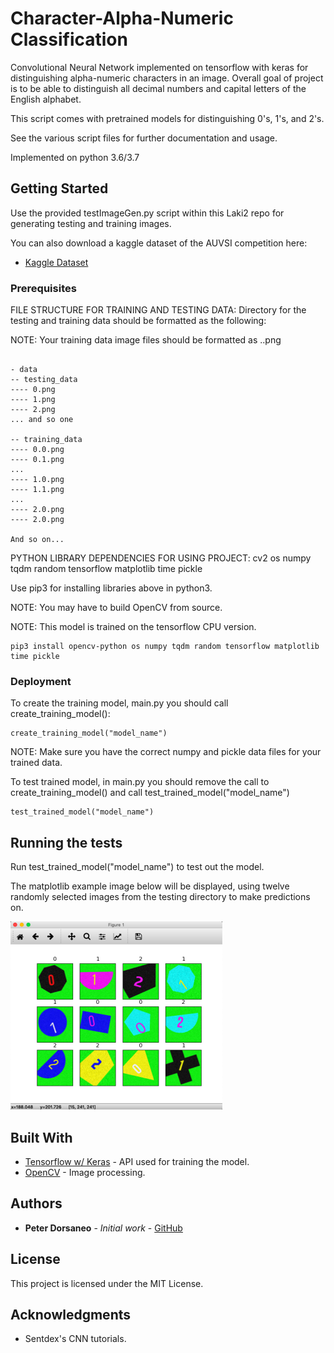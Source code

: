 # Character-Alpha-Numeric Classification 

Convolutional Neural Network implemented on tensorflow with keras for distinguishing 
alpha-numeric characters in an image. Overall goal of project is to be able to
distinguish all decimal numbers and capital letters of the English alphabet.

This script comes with pretrained models for distinguishing 0's, 1's, and 2's.

See the various script files for further documentation and usage. 

Implemented on python 3.6/3.7

## Getting Started

Use the provided testImageGen.py script within this Laki2 repo for generating 
testing and training images. 

You can also download a kaggle dataset of the AUVSI competition here: 
* [Kaggle Dataset](https://www.kaggle.com/gndctrl2mjrtm/auvsi-suas-dataset)

### Prerequisites

FILE STRUCTURE FOR TRAINING AND TESTING DATA:
Directory for the testing and training data should be formatted as the following:

NOTE: Your training data image files should be formatted as <imgDescr>.<imgNumber>.png

```

- data
-- testing_data
---- 0.png
---- 1.png
---- 2.png
... and so one

-- training_data
---- 0.0.png
---- 0.1.png
... 
---- 1.0.png
---- 1.1.png
...
---- 2.0.png
---- 2.0.png

And so on...

```


PYTHON LIBRARY DEPENDENCIES FOR USING PROJECT: 
cv2
os
numpy
tqdm
random
tensorflow
matplotlib
time
pickle

Use pip3 for installing libraries above in python3. 

NOTE: You may have to build OpenCV from source.

NOTE: This model is trained on the tensorflow CPU version. 

```
pip3 install opencv-python os numpy tqdm random tensorflow matplotlib time pickle
```

### Deployment

To create the training model, main.py you should call create_training_model(): 

```
create_training_model("model_name")
```

NOTE: Make sure you have the correct numpy and pickle data files for your trained data. 

To test trained model, in main.py you should remove the call to create_training_model()
and call test_trained_model("model_name")

```
test_trained_model("model_name")
```

## Running the tests

Run test_trained_model("model_name") to test out the model.

The matplotlib example image below will be displayed, using twelve randomly selected
images from the testing directory to make predictions on. 

![Test Data Displayed](example_images/Screen_Shot_2019-04-01.png?raw=true "Test Data Displayed")

## Built With

* [Tensorflow w/ Keras](https://www.tensorflow.org/api_docs) - API used for training the model.
* [OpenCV](https://opencv.org/) - Image processing. 

## Authors

* **Peter Dorsaneo** - *Initial work* - [GitHub](https://github.com/peterdors)

## License

This project is licensed under the MIT License.

## Acknowledgments

* Sentdex's CNN tutorials.

